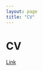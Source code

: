 ```yaml
---
layout: page
title: "CV"
---
```


# CV
[Link](https://github.com/zafc/zafc.github.io/blob/master/Resume_JSZHANG_2-25-25.pdf)
<object data="../Resume_JSZHANG_2-25-25.pdf" width="1000" height="1000" type='application/pdf'></object>

